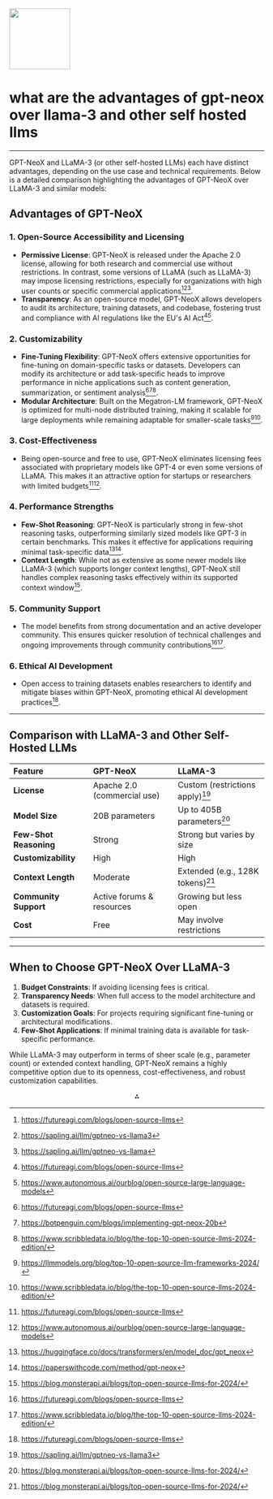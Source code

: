<img src="https://r2cdn.perplexity.ai/pplx-full-logo-primary-dark%402x.png" class="logo" width="120"/>

# what are the advantages of gpt-neox over llama-3 and other self hosted llms

---
GPT-NeoX and LLaMA-3 (or other self-hosted LLMs) each have distinct advantages, depending on the use case and technical requirements. Below is a detailed comparison highlighting the advantages of GPT-NeoX over LLaMA-3 and similar models:

## **Advantages of GPT-NeoX**

### **1. Open-Source Accessibility and Licensing**

- **Permissive License**: GPT-NeoX is released under the Apache 2.0 license, allowing for both research and commercial use without restrictions. In contrast, some versions of LLaMA (such as LLaMA-3) may impose licensing restrictions, especially for organizations with high user counts or specific commercial applications[^3][^10][^13].
- **Transparency**: As an open-source model, GPT-NeoX allows developers to audit its architecture, training datasets, and codebase, fostering trust and compliance with AI regulations like the EU's AI Act[^3][^8].


### **2. Customizability**

- **Fine-Tuning Flexibility**: GPT-NeoX offers extensive opportunities for fine-tuning on domain-specific tasks or datasets. Developers can modify its architecture or add task-specific heads to improve performance in niche applications such as content generation, summarization, or sentiment analysis[^3][^5][^6].
- **Modular Architecture**: Built on the Megatron-LM framework, GPT-NeoX is optimized for multi-node distributed training, making it scalable for large deployments while remaining adaptable for smaller-scale tasks[^4][^6].


### **3. Cost-Effectiveness**

- Being open-source and free to use, GPT-NeoX eliminates licensing fees associated with proprietary models like GPT-4 or even some versions of LLaMA. This makes it an attractive option for startups or researchers with limited budgets[^3][^8].


### **4. Performance Strengths**

- **Few-Shot Reasoning**: GPT-NeoX is particularly strong in few-shot reasoning tasks, outperforming similarly sized models like GPT-3 in certain benchmarks. This makes it effective for applications requiring minimal task-specific data[^1][^2].
- **Context Length**: While not as extensive as some newer models like LLaMA-3 (which supports longer context lengths), GPT-NeoX still handles complex reasoning tasks effectively within its supported context window[^7].


### **5. Community Support**

- The model benefits from strong documentation and an active developer community. This ensures quicker resolution of technical challenges and ongoing improvements through community contributions[^3][^6].


### **6. Ethical AI Development**

- Open access to training datasets enables researchers to identify and mitigate biases within GPT-NeoX, promoting ethical AI development practices[^3].

---

## **Comparison with LLaMA-3 and Other Self-Hosted LLMs**

| Feature | GPT-NeoX | LLaMA-3 |
| :-- | :-- | :-- |
| **License** | Apache 2.0 (commercial use) | Custom (restrictions apply)[^10] |
| **Model Size** | 20B parameters | Up to 405B parameters[^7] |
| **Few-Shot Reasoning** | Strong | Strong but varies by size |
| **Customizability** | High | High |
| **Context Length** | Moderate | Extended (e.g., 128K tokens)[^7] |
| **Community Support** | Active forums \& resources | Growing but less open |
| **Cost** | Free | May involve restrictions |

---

## **When to Choose GPT-NeoX Over LLaMA-3**

1. **Budget Constraints**: If avoiding licensing fees is critical.
2. **Transparency Needs**: When full access to the model architecture and datasets is required.
3. **Customization Goals**: For projects requiring significant fine-tuning or architectural modifications.
4. **Few-Shot Applications**: If minimal training data is available for task-specific performance.

While LLaMA-3 may outperform in terms of sheer scale (e.g., parameter count) or extended context handling, GPT-NeoX remains a highly competitive option due to its openness, cost-effectiveness, and robust customization capabilities.

<div style="text-align: center">⁂</div>

[^1]: https://huggingface.co/docs/transformers/en/model_doc/gpt_neox

[^2]: https://paperswithcode.com/method/gpt-neox

[^3]: https://futureagi.com/blogs/open-source-llms

[^4]: https://llmmodels.org/blog/top-10-open-source-llm-frameworks-2024/

[^5]: https://botpenguin.com/blogs/implementing-gpt-neox-20b

[^6]: https://www.scribbledata.io/blog/the-top-10-open-source-llms-2024-edition/

[^7]: https://blog.monsterapi.ai/blogs/top-open-source-llms-for-2024/

[^8]: https://www.autonomous.ai/ourblog/open-source-large-language-models

[^9]: https://telnyx.com/resources/best-open-source-llms

[^10]: https://sapling.ai/llm/gptneo-vs-llama3

[^11]: https://neoteric.eu/blog/open-source-vs-openai-8-best-open-source-alternatives-to-gpt/

[^12]: https://blog.spheron.network/top-15-open-source-llms-for-2024-and-their-uses

[^13]: https://sapling.ai/llm/gptneo-vs-llama

[^14]: https://www.reddit.com/r/NovelAi/comments/11gv77o/can_anyone_answer_some_questions_on_how/

[^15]: https://sourceforge.net/software/compare/GPT-NeoX-vs-LLaMA/

[^16]: https://discuss.huggingface.co/t/which-transformers-libraries-should-i-use/131917

[^17]: https://slashdot.org/software/comparison/GPT-NeoX-vs-Llama-3/

[^18]: https://www.datacamp.com/blog/top-open-source-llms

[^19]: https://sourceforge.net/software/compare/GPT-4-vs-GPT-NeoX-vs-Llama-3/

[^20]: https://www.reddit.com/r/OpenAI/comments/11ss5yb/any_real_competitor_to_gpt3_which_is_open_source/

[^21]: https://www.reddit.com/r/LocalLLaMA/comments/1cs8ubw/try_not_to_forget_what_open_source_ai_is_best_at/

[^22]: https://www.aporia.com/learn/10-open-source-llms/

[^23]: https://ai.gopubby.com/why-i-chose-open-source-llms-over-proprietary-models-a-deep-dive-into-the-best-options-6673fe5a73b0

[^24]: https://www.dsstream.com/post/open-source-vs-closed-source-in-language-models-pros-and-cons

[^25]: https://www.reddit.com/r/selfhosted/comments/1c7ff6q/anyone_selfhosting_chatgpt_like_llms/

